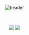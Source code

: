 <div align="center">
  
  ![header](https://capsule-render.vercel.app/api?type=rounded&color=000000&text=정수환&fontColor=ffffff&fontSize=40)

<br/>
<br/>

<img src="https://img.shields.io/badge/C-A8B9CC?style=flat-square&logo=C&logoColor=white"/>
<img src="https://img.shields.io/badge/MySQL-4479A1?style=flat-square&logo=C&logoColor=white"/></div>
